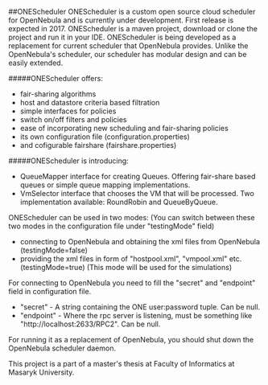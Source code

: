##ONEScheduler
ONEScheduler is a custom open source cloud scheduler for OpenNebula and is currently under development. First release is expected in 2017. 
ONEScheduler is a maven project, download or clone the project and run it in your IDE.
ONEScheduler is being developed as a replacement for current scheduler that OpenNebula provides.
Unlike the OpenNebula's scheduler, our scheduler has modular design and can be easily extended.

#####ONEScheduler offers:
- fair-sharing algorithms
- host and datastore criteria based filtration
- simple interfaces for policies
- switch on/off filters and policies
- ease of incorporating new scheduling and fair-sharing policies
- its own configuration file (configuration.properties)
- and cofigurable fairshare (fairshare.properties)

#####ONEScheduler is introducing:
- QueueMapper interface for creating Queues.
  Offering fair-share based queues or simple queue mapping implementations.
- VmSelector interface that chooses the VM that will be processed.
  Two implementation available: RoundRobin and QueueByQueue.

ONEScheduler can be used in two modes:
(You can switch between these two modes in the configuration file under "testingMode" field)
- connecting to OpenNebula and obtaining the xml files from OpenNebula (testingMode=false)
- providing the xml files in form of "hostpool.xml", "vmpool.xml" etc. (testingMode=true) (This mode will be used for the simulations)

For connecting to OpenNebula you need to fill the "secret" and "endpoint" field in configuration file.
- "secret" - A string containing the ONE user:password tuple. Can be null.
- "endpoint" - Where the rpc server is listening, must be something like "http://localhost:2633/RPC2". Can be null.

For running it as a replacement of OpenNebula, you should shut down the OpenNebula scheduler daemon.

This project is a part of a master's thesis at Faculty of Informatics at Masaryk University.
